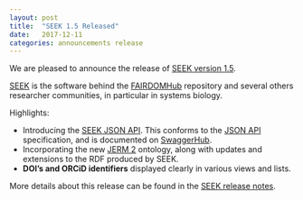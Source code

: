 ```yaml
---
layout: post
title:  "SEEK 1.5 Released"
date:   2017-12-11
categories: announcements release
---
```


We are pleased to announce the release of [SEEK version 1.5](http://docs.seek4science.org/tech/releases/#version-150).

[SEEK](http://seek4science.org/) is the software behind the [FAIRDOMHub](https://fairdomhub.org) repository and several others researcher communities, in particular in systems biology.

Highlights:

* Introducing the [SEEK JSON API](http://docs.seek4science.org/help/user-guide/api.html). This conforms to the [JSON API](http://jsonapi.org/) specification, and is documented on [SwaggerHub](https://app.swaggerhub.com/apis/FAIRDOM/SEEK/0.1). 
* Incorporating the new [JERM 2](http://jermontology.org/) ontology, along with updates and extensions to the RDF produced by SEEK.
* **DOI’s and ORCiD identifiers** displayed clearly in various views and lists.

More details about this release can be found in the [SEEK release notes](http://docs.seek4science.org/tech/releases/#version-150).


